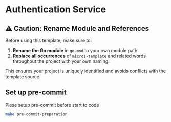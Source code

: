 # Authentication Service

## ⚠️ Caution: Rename Module and References

Before using this template, make sure to:

1. **Rename the Go module** in `go.mod` to your own module path.
2. **Replace all occurrences** of `micros-template` and related words throughout the project with your own naming.

This ensures your project is uniquely identified and avoids conflicts with the template source.

## Set up pre-commit

Plese setup pre-commit before start to code

```bash
make pre-commit-preparation
```

